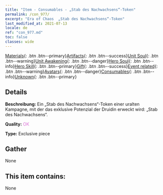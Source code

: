 ```yaml
---
title: "Item - Consumables - „Stab des Nachwachsens“-Token"
permalink: /con_977/
excerpt: "Era of Chaos  „Stab des Nachwachsens“-Token"
last_modified_at: 2021-07-13
locale: de
ref: "con_977.md"
toc: false
classes: wide
---
```

 [Materials](/ItemsDE/){: .btn .btn--primary}[Artifacts](/ItemsDE/Artifacts/){: .btn .btn--success}[Unit Soul](/ItemsDE/UnitSoul/){: .btn .btn--warning}[Unit Awakening](/ItemsDE/UnitAwakening/){: .btn .btn--danger}[Hero Soul](/ItemsDE/HeroSoul/){: .btn .btn--info}[Hero Skill](/ItemsDE/HeroSkill/){: .btn .btn--primary}[Gift](/ItemsDE/Gift/){: .btn .btn--success}[Event related](/ItemsDE/Events/){: .btn .btn--warning}[Avatars](/ItemsDE/Avatars/){: .btn .btn--danger}[Consumables](/ItemsDE/Consumables/){: .btn .btn--info}[Unknown](/ItemsDE/Unknown/){: .btn .btn--primary}

## Details
 **Beschreibung:** Ein „Stab des Nachwachsens“-Token einer uralten Kampagne, mit der das exklusive Potenzial der Druidin erweckt wird: „Stab des Nachwachsens“.

 **Quality:** <span style="color: #DA70D6">OK</span>

 **Type:** Exclusive piece

## Gather

  None

## This item contains:

  None

